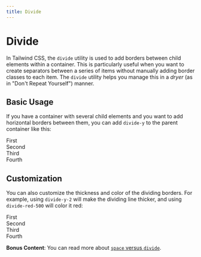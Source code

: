 ```yaml
---
title: Divide
---
```


# Divide

<script lang="ts">
  import { Example } from '$components';
</script>

In Tailwind CSS, the `divide` utility is used to add borders between child elements within a container. This is particularly useful when you want to create separators between a series of items without manually adding border classes to each item. The `divide` utility helps you manage this in a _dryer_ (as in "Don't Repeat Yourself") manner.

## Basic Usage

If you have a container with several child elements and you want to add horizontal borders between them, you can add `divide-y` to the parent container like this:

<Example highlight="divide-y-4">
  <div class="bg-blue-100 px-4 divide-y-4">
    <div class="bg-red-500 text-center text-semibold">First</div>
    <div class="bg-red-500 text-center text-semibold">Second</div>
    <div class="bg-red-500 text-center text-semibold">Third</div>
    <div class="bg-red-500 text-center text-semibold">Fourth</div>
  </div>
</Example>

## Customization

You can also customize the thickness and color of the dividing borders. For example, using `divide-y-2` will make the dividing line thicker, and using `divide-red-500` will color it red:

<Example highlight="divide-y-4 divide-red-800">
  <div class="bg-blue-100 px-4 divide-y-4 divide-red-800">
    <div class="bg-red-500 text-center text-semibold">First</div>
    <div class="bg-red-500 text-center text-semibold">Second</div>
    <div class="bg-red-500 text-center text-semibold">Third</div>
    <div class="bg-red-500 text-center text-semibold">Fourth</div>
  </div>
</Example>

**Bonus Content**: You can read more about [`space` versus `divide`](./space-versus-divide.md).
